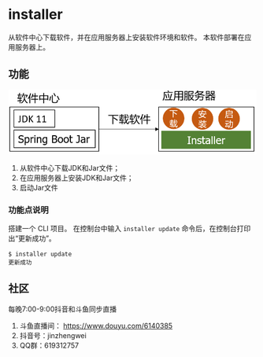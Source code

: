 # installer

从软件中心下载软件，并在应用服务器上安装软件环境和软件。
本软件部署在应用服务器上。

## 功能

![结构图](images/installer.png)

1. 从软件中心下载JDK和Jar文件；
1. 在应用服务器上安装JDK和Jar文件；
1. 启动Jar文件

### 功能点说明
搭建一个 CLI 项目。
在控制台中输入 `installer update` 命令后，在控制台打印出“更新成功”。

```
$ installer update
更新成功
```

## 社区

每晚7:00-9:00抖音和斗鱼同步直播

1. 斗鱼直播间： https://www.douyu.com/6140385
2. 抖音号：jinzhengwei
3. QQ群：619312757